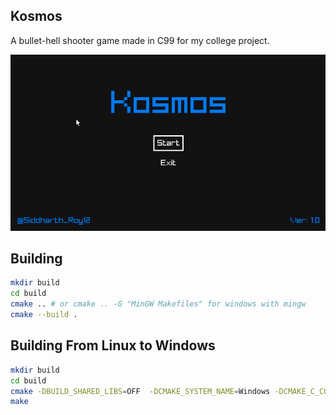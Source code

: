 ## Kosmos

A bullet-hell shooter game made in C99 for my college project.

![Gameplay](./preview/gameplay.gif)

## Building
```bash
mkdir build
cd build
cmake .. # or cmake .. -G "MinGW Makefiles" for windows with mingw
cmake --build .
```

## Building From Linux to Windows
```bash
mkdir build
cd build
cmake -DBUILD_SHARED_LIBS=OFF  -DCMAKE_SYSTEM_NAME=Windows -DCMAKE_C_COMPILER=x86_64-w64-mingw32-gcc -DCMAKE_RC_COMPILER="$(which x86_64-w64-mingw32-windres)"  -DCMAKE_FIND_ROOT_PATH=/usr/x86_64-w64-mingw32 -DCMAKE_FIND_ROOT_PATH_MODE_INCLUDE=ONLY -DCMAKE_INSTALL_PREFIX=../install-win ..
make
```